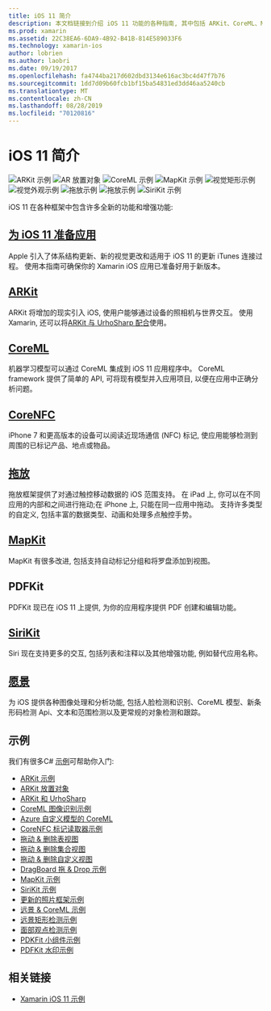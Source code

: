 ```yaml
---
title: iOS 11 简介
description: 本文档链接到介绍 iOS 11 功能的各种指南, 其中包括 ARKit、CoreML、MapKit、PDFKit、SiriKit、远景框架等。
ms.prod: xamarin
ms.assetid: 22C38EA6-6DA9-4B92-B41B-814E589033F6
ms.technology: xamarin-ios
author: lobrien
ms.author: laobri
ms.date: 09/19/2017
ms.openlocfilehash: fa4744ba217d602dbd3134e616ac3bc4d47f7b76
ms.sourcegitcommit: 1dd7d09b60fcb1bf15ba54831ed3dd46aa5240cb
ms.translationtype: MT
ms.contentlocale: zh-CN
ms.lasthandoff: 08/28/2019
ms.locfileid: "70120816"
---
```

# <a name="introduction-to-ios-11"></a>iOS 11 简介

![ARKit 示例](images/arkit.png) ![AR 放置对象](images/arkit2.png) ![CoreML 示例](images/coreml.png) ![MapKit 示例](images/mapkit.png) ![视觉矩形示例](images/vision1.png) ![视觉外观示例](images/vision2.png) ![拖放示例](images/drag-drop.png) ![拖放示例](images/drag-drop2.png) ![SiriKit 示例](images/sirikit.png)

iOS 11 在各种框架中包含许多全新的功能和增强功能:

## <a name="preparing-your-app-for-ios-11updating-your-appindexmd"></a>[为 iOS 11 准备应用](updating-your-app/index.md)

Apple 引入了体系结构更新、新的视觉更改和适用于 iOS 11 的更新 iTunes 连接过程。 使用本指南可确保你的 Xamarin iOS 应用已准备好用于新版本。

## <a name="arkitarkitindexmd"></a>[ARKit](arkit/index.md)

ARKit 将增加的现实引入 iOS, 使用户能够通过设备的照相机与世界交互。
使用 Xamarin, 还可以将[ARKit 与 UrhoSharp 配合](arkit/urhosharp.md)使用。

## <a name="coremlcoremlmd"></a>[CoreML](coreml.md)

机器学习模型可以通过 CoreML 集成到 iOS 11 应用程序中。 CoreML framework 提供了简单的 API, 可将现有模型并入应用项目, 以便在应用中正确分析问题。

## <a name="corenfccorenfcmd"></a>[CoreNFC](corenfc.md)

iPhone 7 和更高版本的设备可以阅读近现场通信 (NFC) 标记, 使应用能够检测到周围的已标记产品、地点或物品。

## <a name="drag-and-dropdrag-and-dropmd"></a>[拖放](drag-and-drop.md)

拖放框架提供了对通过触控移动数据的 iOS 范围支持。 在 iPad 上, 你可以在不同应用的内部和之间进行拖动;在 iPhone 上, 只能在同一应用中拖动。 支持许多类型的自定义, 包括丰富的数据类型、动画和处理多点触控手势。

## <a name="mapkitmapkitmd"></a>[MapKit](mapkit.md)

MapKit 有很多改进, 包括支持自动标记分组和将罗盘添加到视图。

## <a name="pdfkit"></a>PDFKit

PDFKit 现已在 iOS 11 上提供, 为你的应用程序提供 PDF 创建和编辑功能。

## <a name="sirikitsirikitmd"></a>[SiriKit](sirikit.md)

Siri 现在支持更多的交互, 包括列表和注释以及其他增强功能, 例如替代应用名称。

## <a name="visionvisionmd"></a>[愿景](vision.md)

为 iOS 提供各种图像处理和分析功能, 包括人脸检测和识别、CoreML 模型、新条形码检测 Api、文本和范围检测以及更常规的对象检测和跟踪。

## <a name="samples"></a>示例

我们有很多C# [示例](https://docs.microsoft.com/samples/browse/?products=xamarin&term=Xamarin.iOS+iOS11)可帮助你入门:

- [ARKit 示例](https://docs.microsoft.com/samples/xamarin/ios-samples/ios11-arkitsample)
- [ARKit 放置对象](https://docs.microsoft.com/samples/xamarin/ios-samples/ios11-arkitplacingobjects)
- [ARKit 和 UrhoSharp](arkit/urhosharp.md)
- [CoreML 图像识别示例](https://docs.microsoft.com/samples/xamarin/ios-samples/ios11-coremlimagerecognition)
- [Azure 自定义模型的 CoreML](https://docs.microsoft.com/samples/xamarin/ios-samples/ios11-coremlazuremodel)
- [CoreNFC 标记读取器示例](https://docs.microsoft.com/samples/xamarin/ios-samples/ios11-nfctagreader)
- [拖动 & 删除表视图](https://docs.microsoft.com/samples/xamarin/ios-samples/ios11-draganddroptableview)
- [拖动 & 删除集合视图](https://docs.microsoft.com/samples/xamarin/ios-samples/ios11-draganddropcollectionview)
- [拖动 & 删除自定义视图](https://docs.microsoft.com/samples/xamarin/ios-samples/ios11-draganddropcustomview)
- [DragBoard 拖 & Drop 示例](https://docs.microsoft.com/samples/xamarin/ios-samples/ios11-draganddropdragboard)
- [MapKit 示例](https://docs.microsoft.com/samples/xamarin/ios-samples/ios11-mapkitsample)
- [SiriKit 示例](https://docs.microsoft.com/samples/xamarin/ios-samples/ios11-sirikitsample)
- [更新的照片框架示例](https://docs.microsoft.com/samples/xamarin/ios-samples/ios11-samplephotoapp)
- [远景 & CoreML 示例](https://docs.microsoft.com/samples/xamarin/ios-samples/ios11-coremlvision)
- [远景矩形检测示例](https://docs.microsoft.com/samples/xamarin/ios-samples/ios11-visionrectangles/)
- [面部观点检测示例](https://docs.microsoft.com/samples/xamarin/ios-samples/ios11-visionfaces)
- [PDKFit 小组件示例](https://docs.microsoft.com/samples/xamarin/ios-samples/ios11-pdfannotationwidgetsadvanced)
- [PDFKit 水印示例](https://docs.microsoft.com/samples/xamarin/ios-samples/ios11-pdfdocumentwatermark)

## <a name="related-links"></a>相关链接

- [Xamarin iOS 11 示例](https://docs.microsoft.com/samples/browse/?products=xamarin&term=Xamarin.iOS+iOS11)
